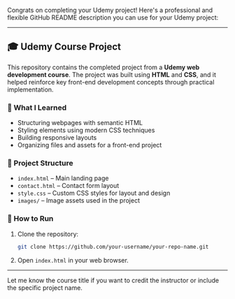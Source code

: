 Congrats on completing your Udemy project! Here's a professional and flexible GitHub README description you can use for your Udemy project:

---

## 🎓 Udemy Course Project

This repository contains the completed project from a **Udemy web development course**. The project was built using **HTML** and **CSS**, and it helped reinforce key front-end development concepts through practical implementation.

### 🧠 What I Learned

* Structuring webpages with semantic HTML
* Styling elements using modern CSS techniques
* Building responsive layouts
* Organizing files and assets for a front-end project

### 📁 Project Structure

* `index.html` – Main landing page
* `contact.html` – Contact form layout
* `style.css` – Custom CSS styles for layout and design
* `images/` – Image assets used in the project

### 🚀 How to Run

1. Clone the repository:

   ```bash
   git clone https://github.com/your-username/your-repo-name.git
   ```
2. Open `index.html` in your web browser.

---

Let me know the course title if you want to credit the instructor or include the specific project name.

